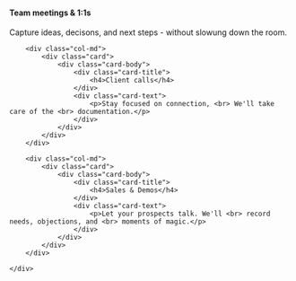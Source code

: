 


<div class="notes-content p-5">
<div class="container row-notes">
    <div class="row">
        <div class="col-md">
            <div class="card card-1">
                <div class="card-body">
                    <div class="card-title">
                        <h4>Team meetings & 1:1s</h4>
                    </div>
                    <div class="card-text">
                        <p>Capture ideas, decisons, and next steps - without slowung down the room.</p>
                    </div>
                </div>
            </div>
        </div>

        <div class="col-md">
            <div class="card">
                <div class="card-body">
                    <div class="card-title">
                        <h4>Client calls</h4>
                    </div>
                    <div class="card-text">
                        <p>Stay focused on connection, <br> We'll take care of the <br> documentation.</p>
                    </div>
                </div>
            </div>
        </div>

        <div class="col-md">
            <div class="card">
                <div class="card-body">
                    <div class="card-title">
                        <h4>Sales & Demos</h4>
                    </div>
                    <div class="card-text">
                        <p>Let your prospects talk. We'll <br> record needs, objections, and <br> moments of magic.</p>
                    </div>
                </div>
            </div>
        </div>

    </div>
</div>





<!----------- ---------->









